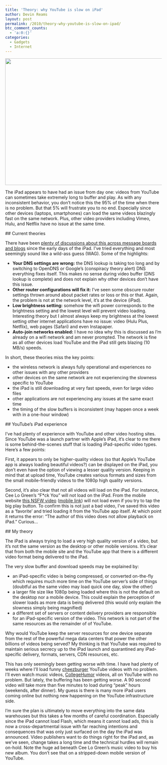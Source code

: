 ```yaml
---
title: 'Theory: why YouTube is slow on iPad'
author: Devin Reams
layout: post
permalink: /2010/theory-why-youtube-is-slow-on-ipad/
btc_comment_counts:
  - 'a:0:{}'
categories:
  - Gadgets
  - Internet
---
```

<img src="https://devin.rea.ms/wp/wp-content/uploads/2010/09/ipad_hometimes.jpg" alt="" title="ipad_hometimes" width="580" height="408" class="aligncenter size-full wp-image-1523" />

The iPad appears to have had an issue from day one: videos from YouTube can sometimes take extremely long to buffer and play. As with any inconsistent behavior, you don&#8217;t notice this the 95% of the time when there is no problem. But that 5% will frustrate you to no end. Especially since other devices (laptops, smartphones) can load the same videos blazingly fast on the same network. Plus, other video providers including Vimeo, Hulu, and Netflix have no issue at the same time.

\## Current theories

There have been [plenty of discussions about this across message boards and blogs][1] since the early days of the iPad. I&#8217;ve tried everything and most seemingly sound like a wild-ass guess (WAG). Some of the highlights:

- **Your DNS settings are wrong:** the DNS lookup is taking too long and by switching to OpenDNS or Google&#8217;s (conspiracy theory alert) DNS everything fixes itself. This makes no sense during video buffer (DNS lookup is complete) and does not explain why other devices don&#8217;t have this issue.  
- **Other router configurations will fix it:** I&#8217;ve seen some obscure router settings thrown around about packet rates or loss or this or that. Again, the problem is not at the network level, it&#8217;s at the device (iPad).  
- **Low brightness setting:** somehow the wifi power corresponds to the brightness setting and the lowest level will prevent video loading. Interesting theory but I almost always keep my brightness at the lowest setting other internet applications have no issue: video (Hulu Plus, Netflix), web pages (Safari) and even Instapaper.  
- **Auto-join networks enabled:** I have no idea why this is discussed as I&#8217;m already on a wifi network and am never prompted. The network is fine as all other devices load YouTube and the iPad still gets blazing (10 MB/s) speeds.

In short, these theories miss the key points:

- the wireless network is always fully operational and experiences no other issues with any other providers  
- other devices on the same network are not experiencing the slowness specific to YouTube  
- the iPad is still downloading at very fast speeds, even for large video files  
- other applications are not experiencing any issues at the same exact time  
- the timing of the slow buffers is inconsistent (may happen once a week with in a one-hour window)

\## YouTube&#8217;s iPad experience

I&#8217;ve had plenty of experience with YouTube and other video hosting sites. Since YouTube was a launch partner with Apple&#8217;s iPad, it&#8217;s clear to me there is some behind-the-scenes stuff that is loading iPad-specific video types. Here&#8217;s a few points:

First, it appears to only be higher-quality videos (so that Apple&#8217;s YouTube app is always loading beautiful videos?) can be displayed on the iPad, you don&#8217;t even have the option of viewing a lesser quality version. Keeping in mind that at upload time, YouTube creates various formats and sizes from the small mobile-friendly videos to the 1080p high quality versions.

Second, it&#8217;s also clear that not all videos will load on the iPad. For instance, Cee Lo Green&#8217;s &#8220;F*ck You&#8221; will not load on the iPad. From the mobile website [this NSFW video][2] ([mobile link][3]) will not load even if you try to tap the big play button. To confirm this is not just a bad video, I&#8217;ve saved this video as a &#8216;favorite&#8217; and tried loading it from the YouTube app itself. At which point it returns the error: &#8220;The author of this video does not allow playback on iPad.&#8221; Curious&#8230;

\## My theory

The iPad is always trying to load a very high quality version of a video, but it&#8217;s not the same version as the desktop or other mobile versions. It&#8217;s clear that from both the mobile site and the YouTube app that there is a different video format being delivered to the iPad.

The very slow buffer and download speeds may be explained by:

- an iPad-specific video is being compressed, or converted on-the-fly which requires much more time on the YouTube server&#8217;s side of things (doubtful as the same video may load quick one day, slow the other)  
- a larger file size like 1080p being loaded where this is not the default on the desktop nor a mobile device. This could explain the perception of slower loads as more data is being delivered (this would only explain the slowness simply being magnified)  
- <span class="background-color:yellow">a different set of servers or content delivery providers are responsible for an iPad-specific version of the video</span>. This network is not part of the same resources as the remainder of of YouTube.

Why would YouTube keep the server resources for one device separate from the rest of the powerful mega data centers that power the other billions of videos being served? My thinking is that YouTube was required to maintain serious secrecy up to the iPad launch and quarantined any iPad-specific delivery, formats, servers, CDN resources, etc.

This has only seemingly been getting worse with time. I have had plenty of weeks where I&#8217;ll load funny [cheezburger][4] YouTube videos with no problem. I&#8217;ll even watch music videos, [CollegeHumor][5] videos, all on YouTube with no problem. But lately, the buffering has been getting worse. A 90 second video will take more than five minutes to load during &#8220;peak&#8221; hours (weekends, after dinner). My guess is there is many more iPad users coming online but nothing new happening on the YouTube infrastructure side.

I&#8217;m sure the plan is ultimately to move everything into the same data warehouses but this takes a few months of careful coordination. Especially since the iPad cannot load Flash, which means it cannot load ads, this is now a cross-departmental issue with far reaching intentions and consequences that was only just surfaced on the day the iPad was announced. Video publishers want to do things right for the iPad and, as we&#8217;ve seen, change takes a long time and the technical hurdles will remain on-hold. Note the huge ad beneath Cee Lo Green&#8217;s music video to buy his new album. You don&#8217;t see that on a stripped-down mobile version of YouTube.

 [1]: http://www.google.com/search?client=safari&#038;rls=en&#038;q=youtube+ipad+slow&#038;ie=UTF-8&#038;oe=UTF-8
 [2]: http://www.youtube.com/watch?v=pc0mxOXbWIU
 [3]: http://m.youtube.com/watch?gl=US&#038;client=mv-google&#038;hl=en&#038;v=pc0mxOXbWIU
 [4]: http://cheezburger.com/
 [5]: http://collegehumor.com/